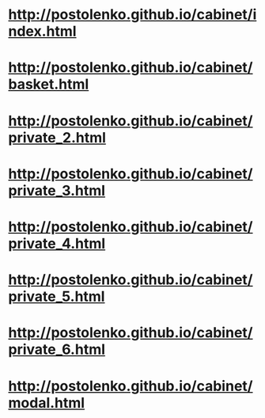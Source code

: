 # http://postolenko.github.io/cabinet/index.html
# http://postolenko.github.io/cabinet/basket.html
# http://postolenko.github.io/cabinet/private_2.html
# http://postolenko.github.io/cabinet/private_3.html
# http://postolenko.github.io/cabinet/private_4.html
# http://postolenko.github.io/cabinet/private_5.html
# http://postolenko.github.io/cabinet/private_6.html
# http://postolenko.github.io/cabinet/modal.html